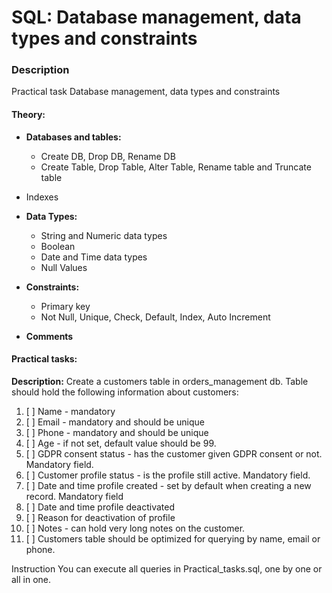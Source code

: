 # SQL: Database management, data types and constraints

### Description

Practical task Database management, data types and constraints

#### Theory:

* **Databases and tables:**
  * Create DB, Drop DB, Rename DB
  * Create Table, Drop Table, Alter Table, Rename table and Truncate table
* Indexes

* **Data Types:**
  * String and Numeric data types 
  * Boolean
  * Date and Time data types
  * Null Values

* **Constraints:**
  * Primary key
  * Not Null, Unique, Check, Default, Index, Auto Increment
* **Comments**

#### Practical tasks:
**Description:** Create a customers table in orders_management db. Table should hold the following information about customers:
1. [ ] Name - mandatory
2. [ ] Email - mandatory and should be unique
3. [ ] Phone - mandatory and should be unique
4. [ ] Age -  if not set, default value should be 99.
5. [ ] GDPR consent status - has the customer given GDPR consent or not. Mandatory field.
6. [ ] Customer profile status - is the profile still active. Mandatory field.
7. [ ] Date and time profile created - set by default when creating a new record. Mandatory field
8. [ ] Date and time profile deactivated
9. [ ] Reason for deactivation of profile
10. [ ] Notes - can hold very long notes on the customer.
11. [ ] Customers table should be optimized for querying by name, email or phone.

Instruction
You can execute all queries in Practical_tasks.sql, one by one or all in one.

